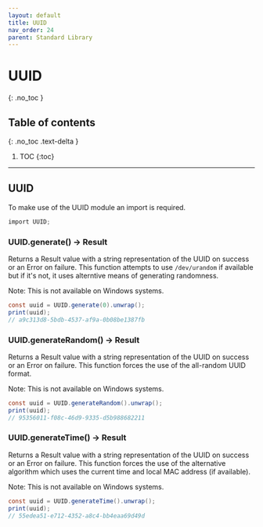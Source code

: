 ```yaml
---
layout: default
title: UUID
nav_order: 24
parent: Standard Library
---
```


# UUID
{: .no_toc }

## Table of contents
{: .no_toc .text-delta }

1. TOC
{:toc}

---

## UUID

To make use of the UUID module an import is required.

```cs
import UUID;
```

### UUID.generate() -> Result<String>

Returns a Result value with a string representation of the UUID on success or an Error on failure. This function attempts to use `/dev/urandom` if available but if it's not, it uses alterntive means of generating randomness.

Note: This is not available on Windows systems.

```cs
const uuid = UUID.generate(0).unwrap();
print(uuid);
// a9c313d8-5bdb-4537-af9a-0b08be1387fb
```

### UUID.generateRandom() -> Result<String>

Returns a Result value with a string representation of the UUID on success or an Error on failure. This function forces the use of the all-random UUID format.

Note: This is not available on Windows systems.

```cs
const uuid = UUID.generateRandom().unwrap();
print(uuid);
// 95356011-f08c-46d9-9335-d5b988682211
```

### UUID.generateTime() -> Result<String>

Returns a Result value with a string representation of the UUID on success or an Error on failure. This function forces the use of the alternative algorithm which uses the current time and local MAC address (if available).

Note: This is not available on Windows systems.

```cs
const uuid = UUID.generateTime().unwrap();
print(uuid);
// 55edea51-e712-4352-a8c4-bb4eaa69d49d
```
